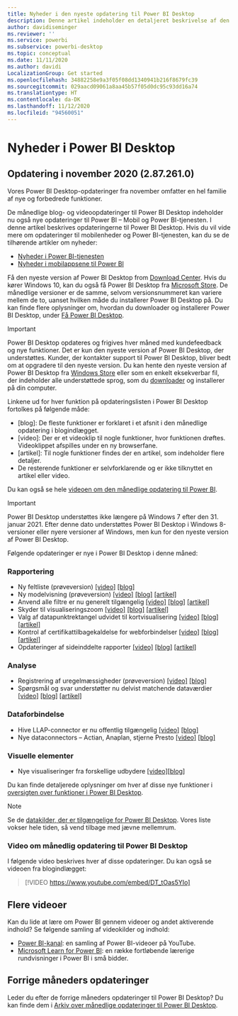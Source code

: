 ```yaml
---
title: Nyheder i den nyeste opdatering til Power BI Desktop
description: Denne artikel indeholder en detaljeret beskrivelse af den nyeste månedlige opdatering til Power BI Desktop.
author: davidiseminger
ms.reviewer: ''
ms.service: powerbi
ms.subservice: powerbi-desktop
ms.topic: conceptual
ms.date: 11/11/2020
ms.author: davidi
LocalizationGroup: Get started
ms.openlocfilehash: 34882258e9a3f05f08dd1340941b216f8679fc39
ms.sourcegitcommit: 029aacd09061a8aa45b57f05d0dc95c93dd16a74
ms.translationtype: HT
ms.contentlocale: da-DK
ms.lasthandoff: 11/12/2020
ms.locfileid: "94560051"
---
```

# <a name="whats-new-in-power-bi-desktop"></a>Nyheder i Power BI Desktop

## <a name="november-2020-update-2872610"></a>Opdatering i november 2020 (2.87.261.0)

Vores Power BI Desktop-opdateringer fra november omfatter en hel familie af nye og forbedrede funktioner. 

De månedlige blog- og videoopdateringer til Power BI Desktop indeholder nu også nye opdateringer til Power BI – Mobil og Power BI-tjenesten. I denne artikel beskrives opdateringerne til Power BI Desktop. Hvis du vil vide mere om opdateringer til mobilenheder og Power BI-tjenesten, kan du se de tilhørende artikler om nyheder:

* [Nyheder i Power BI-tjenesten](service-whats-new.md)
* [Nyheder i mobilappsene til Power BI](../consumer/mobile/mobile-whats-new-in-the-mobile-apps.md)

Få den nyeste version af Power BI Desktop from [Download Center](https://www.microsoft.com/download/details.aspx?id=58494). Hvis du kører Windows 10, kan du også få Power BI Desktop fra [Microsoft Store](https://aka.ms/pbidesktopstore). De månedlige versioner er de samme, selvom versionsnummeret kan variere mellem de to, uanset hvilken måde du installerer Power BI Desktop på. Du kan finde flere oplysninger om, hvordan du downloader og installerer Power BI Desktop, under [Få Power BI Desktop](desktop-get-the-desktop.md). 

> [!IMPORTANT]
> Power BI Desktop opdateres og frigives hver måned med kundefeedback og nye funktioner. Det er kun den nyeste version af Power BI Desktop, der understøttes. Kunder, der kontakter support til Power BI Desktop, bliver bedt om at opgradere til den nyeste version. Du kan hente den nyeste version af Power BI Desktop fra [Windows Store](https://aka.ms/pbidesktopstore) eller som en enkelt eksekverbar fil, der indeholder alle understøttede sprog, som du [downloader](https://www.microsoft.com/download/details.aspx?id=58494) og installerer på din computer.

Linkene ud for hver funktion på opdateringslisten i Power BI Desktop fortolkes på følgende måde:

* \[blog\]: De fleste funktioner er forklaret i et afsnit i den månedlige opdatering i blogindlægget.
* \[video\]: Der er et videoklip til nogle funktioner, hvor funktionen drøftes. Videoklippet afspilles under en ny browserfane.
* \[artikel\]: Til nogle funktioner findes der en artikel, som indeholder flere detaljer.
* De resterende funktioner er selvforklarende og er ikke tilknyttet en artikel eller video.

Du kan også se hele [videoen om den månedlige opdatering til Power BI](#power-bi-desktop-monthly-update-video).

> [!IMPORTANT]
> Power BI Desktop understøttes ikke længere på Windows 7 efter den 31. januar 2021. Efter denne dato understøttes Power BI Desktop i Windows 8-versioner eller nyere versioner af Windows, men kun for den nyeste version af Power BI Desktop. 

Følgende opdateringer er nye i Power BI Desktop i denne måned:


### <a name="reporting"></a>Rapportering
* Ny feltliste (prøveversion) [[video]](https://youtu.be/DT_tOas5YIo?t=15)  [[blog]](https://powerbi.microsoft.com/blog/power-bi-november-2020-feature-summary/#_Toc55467053) 
* Ny modelvisning (prøveversion) [[video]](https://youtu.be/DT_tOas5YIo?t=61)   [[blog]](https://powerbi.microsoft.com/blog/power-bi-november-2020-feature-summary/#_Toc55467054) [[artikel]](../create-reports/power-bi-personalize-visuals.md)
* Anvend alle filtre er nu generelt tilgængelig [[video]](https://youtu.be/DT_tOas5YIo?t=98)   [[blog]](https://powerbi.microsoft.com/blog/power-bi-november-2020-feature-summary/#_Toc55467055)  [[artikel]](../create-reports/desktop-multi-select.md#select-multiple-elements-using-rectangle-select-preview)
* Skyder til visualiseringszoom [[video]](https://youtu.be/DT_tOas5YIo?t=160)   [[blog]](https://powerbi.microsoft.com/blog/power-bi-november-2020-feature-summary/#_Toc55467056)  [[artikel]](../create-reports/desktop-multi-select.md#select-multiple-elements-using-rectangle-select-preview)
* Valg af datapunktrektangel udvidet til kortvisualisering [[video]](https://youtu.be/DT_tOas5YIo?t=185)   [[blog]](https://powerbi.microsoft.com/blog/power-bi-november-2020-feature-summary/#_Toc55467057)  [[artikel]](../create-reports/desktop-multi-select.md#select-multiple-elements-using-rectangle-select-preview)
* Kontrol af certifikattilbagekaldelse for webforbindelser [[video]](https://youtu.be/DT_tOas5YIo?t=292)   [[blog]](https://powerbi.microsoft.com/blog/power-bi-november-2020-feature-summary/#_Toc55467058)  [[artikel]](../create-reports/desktop-multi-select.md#select-multiple-elements-using-rectangle-select-preview)
* Opdateringer af sideinddelte rapporter [[video]](https://youtu.be/DT_tOas5YIo?t=292)   [[blog]](https://powerbi.microsoft.com/blog/power-bi-november-2020-feature-summary/#_Toc55467059)  [[artikel]](../create-reports/desktop-multi-select.md#select-multiple-elements-using-rectangle-select-preview)

### <a name="analytics"></a>Analyse
* Registrering af uregelmæssigheder (prøveversion) [[video]](https://youtu.be/DT_tOas5YIo?t=199)  [[blog]](https://powerbi.microsoft.com/blog/power-bi-november-2020-feature-summary/#_Toc55467061) 
* Spørgsmål og svar understøtter nu delvist matchende dataværdier [[video]](https://youtu.be/DT_tOas5YIo?t=438)   [[blog]](https://powerbi.microsoft.com/blog/power-bi-november-2020-feature-summary/#_Toc55467062)  [[artikel]](../create-reports/desktop-multi-select.md#select-multiple-elements-using-rectangle-select-preview)

### <a name="data-connectivity"></a>Dataforbindelse
* Hive LLAP-connector er nu offentlig tilgængelig [[video]](https://youtu.be/DT_tOas5YIo?t=461)  [[blog]](https://powerbi.microsoft.com/blog/power-bi-november-2020-feature-summary/#_Toc55467064)
* Nye dataconnectors – Actian, Anaplan, stjerne Presto [[video]](https://youtu.be/DT_tOas5YIo?t=487)  [[blog]](https://powerbi.microsoft.com/blog/power-bi-november-2020-feature-summary/#_Toc55467065)


### <a name="visuals"></a>Visuelle elementer
* Nye visualiseringer fra forskellige udbydere [[video]](https://youtu.be/DT_tOas5YIo?t=688)[[blog]](https://powerbi.microsoft.com/blog/power-bi-november-2020-feature-summary/#_Toc55467072)


Du kan finde detaljerede oplysninger om hver af disse nye funktioner i [oversigten over funktioner i Power BI Desktop](https://powerbi.microsoft.com/blog/power-bi-november-2020-feature-summary/).


> [!NOTE]
> Se de [datakilder, der er tilgængelige for Power BI Desktop](../connect-data/desktop-data-sources.md). Vores liste vokser hele tiden, så vend tilbage med jævne mellemrum.


### <a name="power-bi-desktop-monthly-update-video"></a>Video om månedlig opdatering til Power BI Desktop
I følgende video beskrives hver af disse opdateringer. Du kan også se videoen fra blogindlægget:

> [!VIDEO https://www.youtube.com/embed/DT_tOas5YIo]

## <a name="more-videos"></a>Flere videoer

Kan du lide at lære om Power BI gennem videoer og andet aktiverende indhold? Se følgende samling af videokilder og indhold:

-   [Power BI-kanal](https://www.youtube.com/user/mspowerbi): en samling af Power BI-videoer på YouTube.
-   [Microsoft Learn for Power BI](/learn/powerplatform/power-bi?WT.mc_id=powerbi_landingpage-docs-link): en række fortløbende lærerige rundvisninger i Power BI i små bidder.

## <a name="updates-for-previous-months"></a>Forrige måneders opdateringer

Leder du efter de forrige måneders opdateringer til Power BI Desktop? Du kan finde dem i [Arkiv over månedlige opdateringer til Power BI Desktop](desktop-latest-update-archive.md).